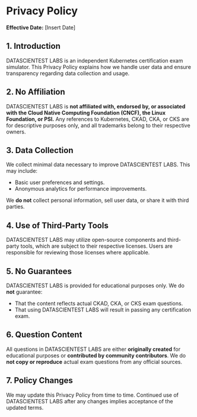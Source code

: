 # Privacy Policy

**Effective Date:** [Insert Date]

## 1. Introduction
DATASCIENTEST LABS is an independent Kubernetes certification exam simulator. This Privacy Policy explains how we handle user data and ensure transparency regarding data collection and usage.

## 2. No Affiliation
DATASCIENTEST LABS is **not affiliated with, endorsed by, or associated with the Cloud Native Computing Foundation (CNCF), the Linux Foundation, or PSI.** Any references to Kubernetes, CKAD, CKA, or CKS are for descriptive purposes only, and all trademarks belong to their respective owners.

## 3. Data Collection
We collect minimal data necessary to improve DATASCIENTEST LABS. This may include:
- Basic user preferences and settings.
- Anonymous analytics for performance improvements.

We **do not** collect personal information, sell user data, or share it with third parties.

## 4. Use of Third-Party Tools
DATASCIENTEST LABS may utilize open-source components and third-party tools, which are subject to their respective licenses. Users are responsible for reviewing those licenses where applicable.

## 5. No Guarantees
DATASCIENTEST LABS is provided for educational purposes only. We do **not** guarantee:
- That the content reflects actual CKAD, CKA, or CKS exam questions.
- That using DATASCIENTEST LABS will result in passing any certification exam.

## 6. Question Content
All questions in DATASCIENTEST LABS are either **originally created** for educational purposes or **contributed by community contributors**. We do **not copy or reproduce** actual exam questions from any official sources.

## 7. Policy Changes
We may update this Privacy Policy from time to time. Continued use of DATASCIENTEST LABS after any changes implies acceptance of the updated terms.
